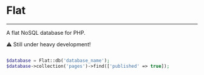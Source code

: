 # Flat
---

A flat NoSQL database for PHP.

⚠️ Still under heavy development!

```php

$database = Flat::db('database_name');
$database->collection('pages')->find(['published' => true]);

```